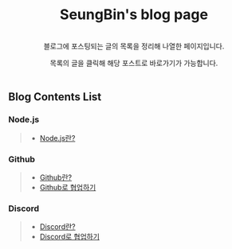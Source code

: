 <div align="center">

# SeungBin's blog page

</br>
블로그에 포스팅되는 글의 목록을 정리해 나열한 페이지입니다.

목록의 글을 클릭해 해당 포스트로 바로가기가 가능합니다.
</br>
</br>

</div>

## Blog Contents List

<!-- node.js category -->

### Node.js

> - [Node.js란?](Nodejs)

<!-- node.js category's end -->

<!-- Github category -->

### Github

> - [Github란?]()
> - [Github로 협업하기]()

<!-- Github category's end -->

<!-- Discord category -->

### Discord

> - [Discord란?]()
> - [Discord로 협업하기]()

<!-- Discord category's end -->
